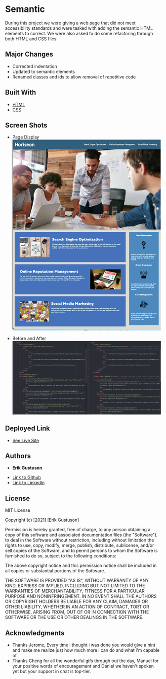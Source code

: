 # Semantic

During this project we were giving a web page that did not meet accessibility standards and were tasked with adding the semantic HTML elements to correct.  We were also asked to do some refactoring through both HTML and CSS files.

## Major Changes

* Corrected indentation
* Updated to semantic elements
* Renamed classes and ids to allow removal of repetitive code

## Built With

* [HTML](https://developer.mozilla.org/en-US/docs/Web/HTML)
* [CSS](https://developer.mozilla.org/en-US/docs/Web/CSS)

## Screen Shots

* Page Display
![page display](images/screen-shot.png)

* Before and After
![before and after](images/before-after.png)


## Deployed Link

* [See Live Site](https://erikgustuson.github.io/Semantic/)

## Authors

* **Erik Gustuson**

- [Link to Github](https://github.com/ErikGustuson)
- [Link to LinkedIn](https://www.linkedin.com/in/erik-gustuson/)

## License

MIT License

Copyright (c) [2021] [Erik Gustuson]

Permission is hereby granted, free of charge, to any person obtaining a copy
of this software and associated documentation files (the "Software"), to deal
in the Software without restriction, including without limitation the rights
to use, copy, modify, merge, publish, distribute, sublicense, and/or sell
copies of the Software, and to permit persons to whom the Software is
furnished to do so, subject to the following conditions:

The above copyright notice and this permission notice shall be included in all
copies or substantial portions of the Software.

THE SOFTWARE IS PROVIDED "AS IS", WITHOUT WARRANTY OF ANY KIND, EXPRESS OR
IMPLIED, INCLUDING BUT NOT LIMITED TO THE WARRANTIES OF MERCHANTABILITY,
FITNESS FOR A PARTICULAR PURPOSE AND NONINFRINGEMENT. IN NO EVENT SHALL THE
AUTHORS OR COPYRIGHT HOLDERS BE LIABLE FOR ANY CLAIM, DAMAGES OR OTHER
LIABILITY, WHETHER IN AN ACTION OF CONTRACT, TORT OR OTHERWISE, ARISING FROM,
OUT OF OR IN CONNECTION WITH THE SOFTWARE OR THE USE OR OTHER DEALINGS IN THE
SOFTWARE.

## Acknowledgments

* Thanks Jerome, Every time i thought i was done you would give a hint and make me realize just how much more i can do and what i'm capable of.
* Thanks Cheng for all the wonderful gifs through out the day, Manuel for your positive words of encouragement and Daniel we haven't spoken yet but your support in chat is top-tier.

